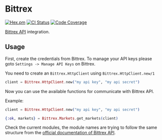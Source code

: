 # Bittrex

[![Hex.pm](https://img.shields.io/hexpm/v/bittrex.svg)](https://hex.pm/packages/bittrex)
[![CI Status](https://travis-ci.org/straw-hat-team/bittrex.svg?branch=master)](https://travis-ci.org/straw-hat-team/bittrex)
[![Code Coverage](https://codecov.io/gh/straw-hat-team/bittrex/branch/master/graph/badge.svg)](https://codecov.io/gh/straw-hat-team/bittrex)

[Bittrex API](https://bittrex.github.io/api/v3) integration.

## Usage

First, create the credentials from Bittrex. To manage your API keys please goto
`Settings -> Manage API Keys` on Bittrex.

You need to create an `Bittrex.HttpClient` using `Bittrex.HttpClient.new/1`

```elixir
client = Bittrex.HttpClient.new("my api key", "my api secret")
```

Now you can use the available functions for communicate with Bittrex API.

Example:

```elixir
client = Bittrex.HttpClient.new("my api key", "my api secret")

{:ok, markets} = Bittrex.Markets.get_markets(client)
```

Check the current modules, the module names are trying to follow the same
structure from the [official documentation of Bittrex API](https://bittrex.github.io/api/v3).
